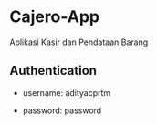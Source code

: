 # Cajero-App
Aplikasi Kasir dan Pendataan Barang

## Authentication
- username: adityacprtm

- password: password

